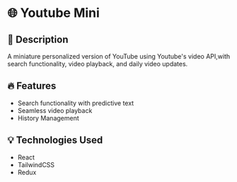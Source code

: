 # 🌐 Youtube Mini

## 📇 Description
A miniature personalized version of YouTube using Youtube's video API,with search functionality, video playback, and daily video updates.

## 🔥 Features

- Search functionality with predictive text 
- Seamless video playback
- History Management

## 💡 Technologies Used

- React
- TailwindCSS
- Redux

